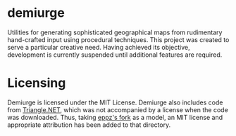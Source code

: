 # demiurge
Utilities for generating sophisticated geographical maps from rudimentary hand-crafted input using procedural techniques.  This 
project was created to serve a particular creative need.  Having achieved its objective, development is currently suspended until 
additional features are required.

# Licensing
Demiurge is licensed under the MIT License.  Demiurge also includes code from [Triangle.NET](https://archive.codeplex.com/?p=triangle),
which was not accompanied by a license when the code was downloaded.  Thus, taking [eppz's fork](https://github.com/eppz/Triangle.NET)
as a model, an MIT license and appropriate attribution has been added to that directory.
